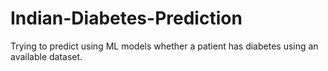 # Indian-Diabetes-Prediction
Trying to predict using ML models whether a patient has diabetes using an available dataset.
